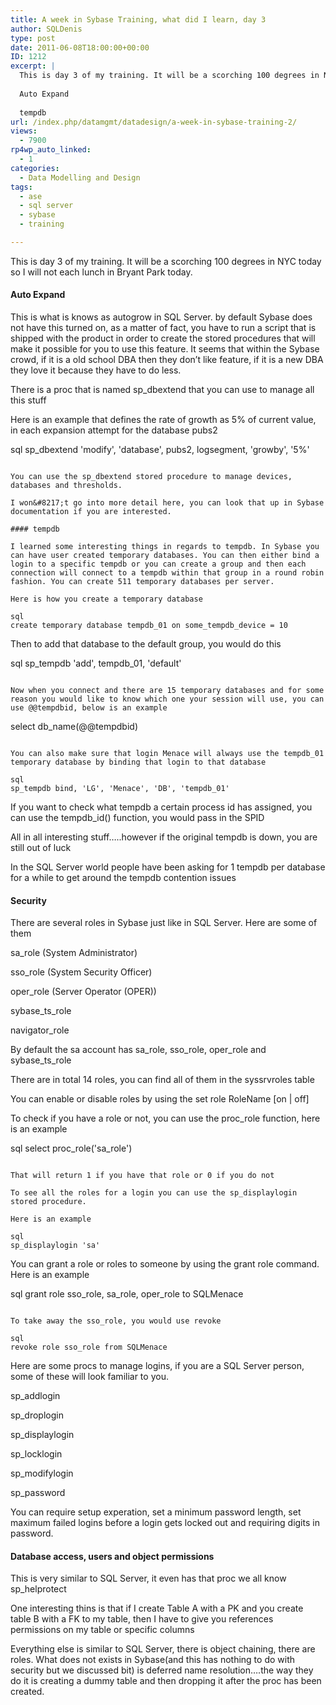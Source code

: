 ```yaml
---
title: A week in Sybase Training, what did I learn, day 3
author: SQLDenis
type: post
date: 2011-06-08T18:00:00+00:00
ID: 1212
excerpt: |
  This is day 3 of my training. It will be a scorching 100 degrees in NYC today so I will not walk around at all today.
  
  Auto Expand
  
  tempdb
url: /index.php/datamgmt/datadesign/a-week-in-sybase-training-2/
views:
  - 7900
rp4wp_auto_linked:
  - 1
categories:
  - Data Modelling and Design
tags:
  - ase
  - sql server
  - sybase
  - training

---
```

This is day 3 of my training. It will be a scorching 100 degrees in NYC today so I will not each lunch in Bryant Park today.

#### Auto Expand

This is what is knows as autogrow in SQL Server. by default Sybase does not have this turned on, as a matter of fact, you have to run a script that is shipped with the product in order to create the stored procedures that will make it possible for you to use this feature. It seems that within the Sybase crowd, if it is a old school DBA then they don&#8217;t like feature, if it is a new DBA they love it because they have to do less.

There is a proc that is named sp_dbextend that you can use to manage all this stuff

Here is an example that defines the rate of growth as 5% of current value, in each expansion attempt for the database pubs2

sql
sp_dbextend 'modify', 'database', pubs2, logsegment, 'growby', '5%'
```

You can use the sp_dbextend stored procedure to manage devices, databases and thresholds.

I won&#8217;t go into more detail here, you can look that up in Sybase documentation if you are interested.

#### tempdb

I learned some interesting things in regards to tempdb. In Sybase you can have user created temporary databases. You can then either bind a login to a specific tempdb or you can create a group and then each connection will connect to a tempdb within that group in a round robin fashion. You can create 511 temporary databases per server.

Here is how you create a temporary database

sql
create temporary database tempdb_01 on some_tempdb_device = 10
```

Then to add that database to the default group, you would do this

sql
sp_tempdb 'add', tempdb_01, 'default'
```

Now when you connect and there are 15 temporary databases and for some reason you would like to know which one your session will use, you can use @@tempdbid, below is an example

```
select db_name(@@tempdbid)
```

You can also make sure that login Menace will always use the tempdb_01 temporary database by binding that login to that database

sql
sp_tempdb bind, 'LG', 'Menace', 'DB', 'tempdb_01'
```

If you want to check what tempdb a certain process id has assigned, you can use the tempdb_id() function, you would pass in the SPID

All in all interesting stuff&#8230;..however if the original tempdb is down, you are still out of luck
  
In the SQL Server world people have been asking for 1 tempdb per database for a while to get around the tempdb contention issues

#### Security

There are several roles in Sybase just like in SQL Server. Here are some of them

sa_role (System Administrator)
  
sso_role (System Security Officer)
  
oper_role (Server Operator (OPER))
  
sybase\_ts\_role
  
navigator_role

By default the sa account has sa\_role, sso\_role, oper\_role and sybase\_ts_role

There are in total 14 roles, you can find all of them in the syssrvroles table

You can enable or disable roles by using the set role RoleName [on | off]

To check if you have a role or not, you can use the proc_role function, here is an example

sql
select proc_role('sa_role')
```

That will return 1 if you have that role or 0 if you do not

To see all the roles for a login you can use the sp_displaylogin stored procedure.

Here is an example

sql
sp_displaylogin 'sa'
```

You can grant a role or roles to someone by using the grant role command. Here is an example

sql
grant role sso_role, sa_role, oper_role to SQLMenace
```

To take away the sso_role, you would use revoke

sql
revoke role sso_role from SQLMenace
```

Here are some procs to manage logins, if you are a SQL Server person, some of these will look familiar to you.

sp_addlogin
  
sp_droplogin
  
sp_displaylogin
  
sp_locklogin
  
sp_modifylogin
  
sp_password

You can require setup experation, set a minimum password length, set maximum failed logins before a login gets locked out and requiring digits in password.

#### Database access, users and object permissions

This is very similar to SQL Server, it even has that proc we all know sp_helprotect
  
One interesting thins is that if I create Table A with a PK and you create table B with a FK to my table, then I have to give you references permissions on my table or specific columns

Everything else is similar to SQL Server, there is object chaining, there are roles. What does not exists in Sybase(and this has nothing to do with security but we discussed bit) is deferred name resolution&#8230;.the way they do it is creating a dummy table and then dropping it after the proc has been created.